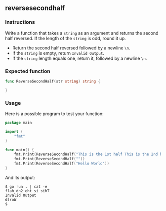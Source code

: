 ## reversesecondhalf

### Instructions

Write a function that takes a `string` as an argument and returns the second half reversed. If the length of the `string` is odd, round it up.

- Return the second half reversed followed by a newline `\n`.
- If the `string` is empty, return `Invalid Output`.
- If the `string` length equals one, return it, followed by a newline `\n`.

### Expected function

```go
func ReverseSecondHalf(str string) string {

}
```

### Usage

Here is a possible program to test your function:

```go
package main

import (
	"fmt"
)

func main() {
	fmt.Print(ReverseSecondHalf("This is the 1st half This is the 2nd half"))
	fmt.Print(ReverseSecondHalf(""))
	fmt.Print(ReverseSecondHalf("Hello World"))
}
```

And its output:

```console
$ go run . | cat -e
flah dn2 eht si sihT
Invalid Output
dlroW
$
```